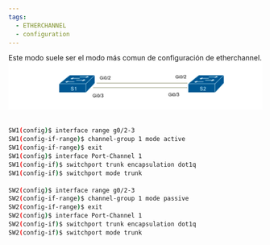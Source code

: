 ```yaml
---
tags:
  - ETHERCHANNEL
  - configuration
---
```



Este modo suele ser el modo más comun de configuración de etherchannel.
![](_anexos_/Screenshot%20from%202024-01-04%2018-23-03.png)

``` bash

SW1(config)$ interface range g0/2-3
SW1(config-if-range)$ channel-group 1 mode active      
SW1(config-if-range)$ exit
SW1(config)$ interface Port-Channel 1
SW1(config-if)$ switchport trunk encapsulation dot1q
SW1(config-if)$ switchport mode trunk

SW2(config)$ interface range g0/2-3
SW2(config-if-range)$ channel-group 1 mode passive      
SW2(config-if-range)$ exit
SW2(config)$ interface Port-Channel 1
SW2(config-if)$ switchport trunk encapsulation dot1q
SW2(config-if)$ switchport mode trunk
```
